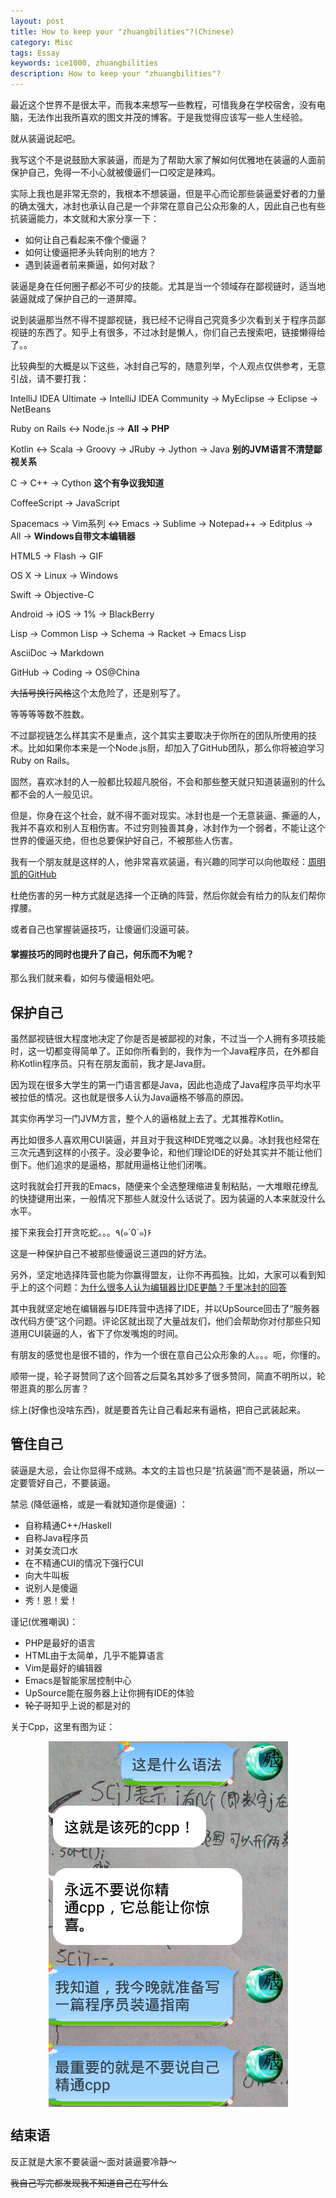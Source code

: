 ```yaml
---
layout: post  
title: How to keep your "zhuangbilities"?(Chinese)
category: Misc
tags: Essay
keywords: ice1000, zhuangbilities
description: How to keep your "zhuangbilities"?
---
```


最近这个世界不是很太平，而我本来想写一些教程，可惜我身在学校宿舍，没有电脑，无法作出我所喜欢的图文并茂的博客。于是我觉得应该写一些人生经验。

就从装逼说起吧。

我写这个不是说鼓励大家装逼，而是为了帮助大家了解如何优雅地在装逼的人面前保护自己，免得一不小心就被傻逼们一口咬定是辣鸡。

实际上我也是非常无奈的，我根本不想装逼，但是平心而论那些装逼爱好者的力量的确太强大，冰封也承认自己是一个非常在意自己公众形象的人，因此自己也有些抗装逼能力，本文就和大家分享一下：

+ 如何让自己看起来不像个傻逼？
+ 如何让傻逼把矛头转向别的地方？
+ 遇到装逼者前来撕逼，如何对敌？

装逼是身在任何圈子都必不可少的技能。尤其是当一个领域存在鄙视链时，适当地装逼就成了保护自己的一道屏障。

说到装逼那当然不得不提鄙视链，我已经不记得自己究竟多少次看到关于程序员鄙视链的东西了。知乎上有很多，不过冰封是懒人，你们自己去搜索吧，链接懒得给了。。

比较典型的大概是以下这些，冰封自己写的，随意列举，个人观点仅供参考，无意引战，请不要打我：

IntelliJ IDEA Ultimate -> IntelliJ IDEA Community -> MyEclipse -> Eclipse -> NetBeans

Ruby on Rails <-> Node.js -> **All -> PHP**

Kotlin <-> Scala -> Groovy -> JRuby -> Jython -> Java **别的JVM语言不清楚鄙视关系**

C -> C++ -> Cython **这个有争议我知道**

CoffeeScript -> JavaScript

Spacemacs -> Vim系列 <-> Emacs -> Sublime -> Notepad++ -> Editplus -> All -> **Windows自带文本编辑器**

HTML5 -> Flash -> GIF

OS X -> Linux -> Windows

Swift -> Objective-C

Android -> iOS -> 1% -> BlackBerry

Lisp -> Common Lisp -> Schema -> Racket -> Emacs Lisp

AsciiDoc -> Markdown

GitHub -> Coding -> OS@China

~~大括号换行风格~~这个太危险了，还是别写了。

等等等等数不胜数。

不过鄙视链怎么样其实不是重点，这个其实主要取决于你所在的团队所使用的技术。比如如果你本来是一个Node.js厨，却加入了GitHub团队，那么你将被迫学习Ruby on Rails。

固然，喜欢冰封的人一般都比较超凡脱俗，不会和那些整天就只知道装逼别的什么都不会的人一般见识。

但是，你身在这个社会，就不得不面对现实。冰封也是一个无意装逼、撕逼的人，我并不喜欢和别人互相伤害。不过穷则独善其身，冰封作为一个弱者，不能让这个世界的傻逼灭绝，但也总要保护好自己，不被那些人伤害。

我有一个朋友就是这样的人，他非常喜欢装逼，有兴趣的同学可以向他取经：[周明凯的GitHub](https://github.com/sg-first)

杜绝伤害的另一种方式就是选择一个正确的阵营，然后你就会有给力的队友们帮你撑腰。

或者自己也掌握装逼技巧，让傻逼们没逼可装。

#### 掌握技巧的同时也提升了自己，何乐而不为呢？

那么我们就来看，如何与傻逼相处吧。

## 保护自己

虽然鄙视链很大程度地决定了你是否是被鄙视的对象，不过当一个人拥有多项技能时，这一切都变得简单了。正如你所看到的，我作为一个Java程序员，在外都自称Kotlin程序员。只有在朋友面前，我才是Java厨。

因为现在很多大学生的第一门语言都是Java，因此也造成了Java程序员平均水平被拉低的情况。这也就是很多人认为Java逼格不够高的原因。

其实你再学习一门JVM方言，整个人的逼格就上去了。尤其推荐Kotlin。

再比如很多人喜欢用CUI装逼，并且对于我这种IDE党嗤之以鼻。冰封我也经常在三次元遇到这样的小孩子。没必要争论，和他们理论IDE的好处其实并不能让他们倒下。他们追求的是逼格，那就用逼格让他们闭嘴。

这时我就会打开我的Emacs，随便来个全选整理缩进复制粘贴，一大堆眼花缭乱的快捷键用出来，一般情况下那些人就没什么话说了。因为装逼的人本来就没什么水平。

接下来我会打开贪吃蛇。。。٩(๑´0`๑)۶

这是一种保护自己不被那些傻逼说三道四的好方法。

另外，坚定地选择阵营也能为你赢得盟友，让你不再孤独。比如，大家可以看到知乎上的这个问题：[为什么很多人认为编辑器比IDE更酷？千里冰封的回答](http://www.zhihu.com/question/47502517/answer/106736912)

其中我就坚定地在编辑器与IDE阵营中选择了IDE，并以UpSource回击了“服务器改代码方便”这个问题。评论区就出现了大量战友们，他们会帮助你对付那些只知道用CUI装逼的人，省下了你发嘴炮的时间。

有朋友的感觉也是很不错的，作为一个很在意自己公众形象的人。。。呃，你懂的。

顺带一提，轮子哥赞同了这个回答之后莫名其妙多了很多赞同，简直不明所以，轮带逛真的那么厉害？

综上(好像也没啥东西)，就是要首先让自己看起来有逼格，把自己武装起来。

## 管住自己

装逼是大忌，会让你显得不成熟。本文的主旨也只是“抗装逼”而不是装逼，所以一定要管好自己，不要装逼。

禁忌 (降低逼格，或是一看就知道你是傻逼) ：

- 自称精通C++/Haskell
- 自称Java程序员
- 对美女流口水
- 在不精通CUI的情况下强行CUI
- 向大牛叫板
- 说别人是傻逼
- 秀！恩！爱！

谨记(优雅嘲讽)：

- PHP是最好的语言
- HTML由于太简单，几乎不能算语言
- Vim是最好的编辑器
- Emacs是智能家居控制中心
- UpSource能在服务器上让你拥有IDE的体验
- ~~轮子哥~~知乎上说的都是对的

关于Cpp，这里有图为证：

<center>
    <p><img src="/../../../assets/images/life/0.png" align="center"></p>
</center>

## 结束语

反正就是大家不要装逼～面对装逼要冷静～

~~我自己写完都发现我不知道自己在写什么~~
